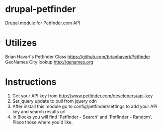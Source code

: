 # drupal-petfinder
Drupal module for Petfinder.com API

# Utilizes 
Brian Havari's Petfinder Class https://github.com/brianhaveri/Petfinder
GeoNames City lookup http://genames.org

# Instructions
1. Get your API key from http://www.petfinder.com/developers/api-key
2. Set jquery update to pull from jquery cdn
3. After install this module go to config/petfinder/settings to add your API key and search results url
4. In Blocks you will find 'Petfinder - Search' and 'Petfinder - Random'. Place those where you'd like.

